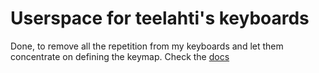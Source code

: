 # Userspace for teelahti's keyboards

Done, to remove all the repetition from my keyboards and let them concentrate on
defining the keymap. Check the
[docs](https://github.com/qmk/qmk_firmware/blob/master/docs/feature_userspace.md)
